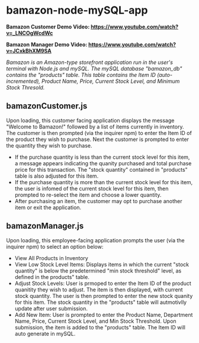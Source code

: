 # bamazon-node-mySQL-app

**Bamazon Customer Demo Video: https://www.youtube.com/watch?v=_LNCOgWcdWc**

**Bamazon Manager Demo Video: https://www.youtube.com/watch?v=JCxkBhXM9SA**


*Bamazon is an Amazon-type storefront application run in the user's terminal with Node.js and mySQL. The mySQL database "bamazon_db" contains the "products" table. This table contains the Item ID (auto-incremented), Product Name, Price, Current Stock Level, and Minimum Stock Thresold.*

## bamazonCustomer.js

Upon loading, this customer facing application displays the message "Welcome to Bamazon!" followed by a list of items currently in inventory. The customer is then prompted (via the inquirer npm) to enter the Item ID of the product they wish to purchase. Next the customer is prompted to enter the quantity they wish to purchase.
- If the purchase quantity is less than the current stock level for this item, a message appears indicating the quanity purchased and total purchase price for this transaction. The "stock quantity" contained in "products" table is also adjusted for this item.
- If the purchase quantity is more than the current stock level for this item, the user is infomed of the current stock level for this item, then prompted to re-select the item and choose a lower quantity.
- After purchasing an item, the customer may opt to purchase another item or exit the application.


## bamazonManager.js

Upon loading, this employee-facing application prompts the user (via the inquirer npm) to select an option below:
- View All Products in Inventory
- View Low Stock Level Items: Displays items in which the current "stock quantity" is below the predetermined "min stock threshold" level, as defined in the products" table.
- Adjust Stock Levels: User is prmoped to enter the Item ID of the product quanitity they wish to adjust. The item is then displayed, with current stock quantity. The user is then prompted to enter the new stock quanity for this item. The stock quantity in the "products" table will autmotivlly update after user submission.
- Add New Item: User is prompted to enter the Product Name, Department Name, Price, Current Stock Level, and Min Stock Threshold. Upon submission, the item is added to the "products" table. The Item ID will auto generate in mySQL.
